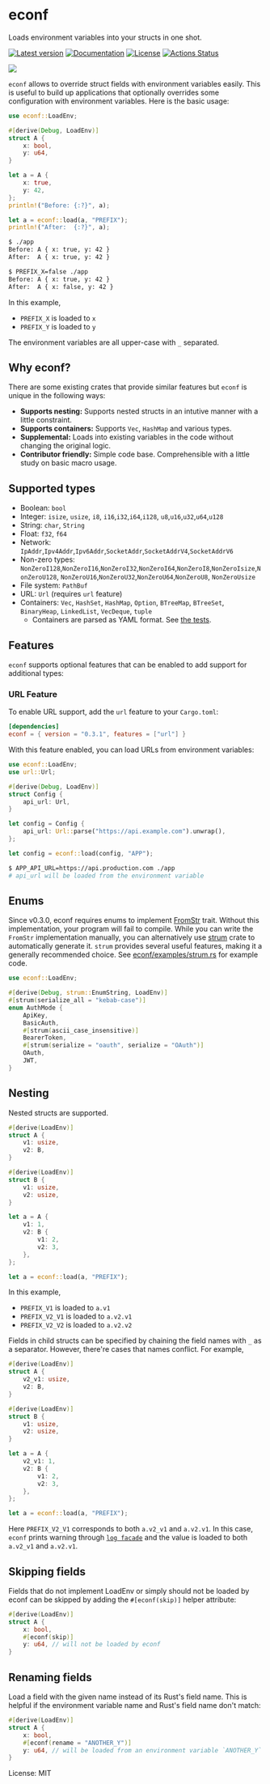 # econf

Loads environment variables into your structs in one shot.

[![Latest version](https://img.shields.io/crates/v/econf.svg)](https://crates.io/crates/econf)
[![Documentation](https://docs.rs/econf/badge.svg)](https://docs.rs/econf)
[![License](https://img.shields.io/badge/License-MIT-blue.svg)](https://opensource.org/licenses/MIT)
[![Actions Status](https://github.com/YushiOMOTE/econf/workflows/test/badge.svg)](https://github.com/YushiOMOTE/econf/actions)

![](https://github.com/YushiOMOTE/econf/blob/master/assets/logo.png?raw=true)

`econf` allows to override struct fields with environment variables easily. This is useful to build up applications that optionally overrides some configuration with environment variables. Here is the basic usage:

```rust
use econf::LoadEnv;

#[derive(Debug, LoadEnv)]
struct A {
    x: bool,
    y: u64,
}

let a = A {
    x: true,
    y: 42,
};
println!("Before: {:?}", a);

let a = econf::load(a, "PREFIX");
println!("After:  {:?}", a);
```

```sh
$ ./app
Before: A { x: true, y: 42 }
After:  A { x: true, y: 42 }

$ PREFIX_X=false ./app
Before: A { x: true, y: 42 }
After:  A { x: false, y: 42 }
```

In this example,

* `PREFIX_X` is loaded to `x`
* `PREFIX_Y` is loaded to `y`

The environment variables are all upper-case with `_` separated.

## Why econf?

There are some existing crates that provide similar features but `econf` is unique in the following ways:

* **Supports nesting:** Supports nested structs in an intutive manner with a little constraint.
* **Supports containers:** Supports `Vec`, `HashMap` and various types.
* **Supplemental:** Loads into existing variables in the code without changing the original logic.
* **Contributor friendly:** Simple code base. Comprehensible with a little study on basic macro usage.

## Supported types

* Boolean: `bool`
* Integer: `isize`, `usize`, `i8`, `i16`,`i32`,`i64`,`i128`, `u8`,`u16`,`u32`,`u64`,`u128`
* String: `char`, `String`
* Float: `f32`, `f64`
* Network: `IpAddr`,`Ipv4Addr`,`Ipv6Addr`,`SocketAddr`,`SocketAddrV4`,`SocketAddrV6`
* Non-zero types: `NonZeroI128`,`NonZeroI16`,`NonZeroI32`,`NonZeroI64`,`NonZeroI8`,`NonZeroIsize`,`NonZeroU128`, `NonZeroU16`,`NonZeroU32`,`NonZeroU64`,`NonZeroU8`, `NonZeroUsize`
* File system: `PathBuf`
* URL: `Url` (requires `url` feature)
* Containers: `Vec`, `HashSet`, `HashMap`, `Option`, `BTreeMap`, `BTreeSet`, `BinaryHeap`, `LinkedList`, `VecDeque`, `tuple`
    * Containers are parsed as YAML format. See [the tests](https://github.com/YushiOMOTE/econf/blob/master/econf/tests/basics.rs).

## Features

`econf` supports optional features that can be enabled to add support for additional types:

### URL Feature

To enable URL support, add the `url` feature to your `Cargo.toml`:

```toml
[dependencies]
econf = { version = "0.3.1", features = ["url"] }
```

With this feature enabled, you can load URLs from environment variables:

```rust
use econf::LoadEnv;
use url::Url;

#[derive(Debug, LoadEnv)]
struct Config {
    api_url: Url,
}

let config = Config {
    api_url: Url::parse("https://api.example.com").unwrap(),
};

let config = econf::load(config, "APP");
```

```sh
$ APP_API_URL=https://api.production.com ./app
# api_url will be loaded from the environment variable
```

## Enums

Since v0.3.0, econf requires enums to implement [FromStr](https://doc.rust-lang.org/std/str/trait.FromStr.html) trait. Without this implementation, your program will fail to compile. While you can write the `FromStr` implementation manually, you can alternatively use [strum](https://github.com/Peternator7/strum) crate to automatically generate it. `strum` provides several useful features, making it a generally recommended choice. See [econf/examples/strum.rs](https://github.com/YushiOMOTE/econf/tree/master/econf/examples/strum.rs) for example code.

```rust
use econf::LoadEnv;

#[derive(Debug, strum::EnumString, LoadEnv)]
#[strum(serialize_all = "kebab-case")]
enum AuthMode {
    ApiKey,
    BasicAuth,
    #[strum(ascii_case_insensitive)]
    BearerToken,
    #[strum(serialize = "oauth", serialize = "OAuth")]
    OAuth,
    JWT,
}
```

## Nesting

Nested structs are supported.

```rust
#[derive(LoadEnv)]
struct A {
    v1: usize,
    v2: B,
}

#[derive(LoadEnv)]
struct B {
    v1: usize,
    v2: usize,
}

let a = A {
    v1: 1,
    v2: B {
        v1: 2,
        v2: 3,
    },
};

let a = econf::load(a, "PREFIX");
```

In this example,

* `PREFIX_V1` is loaded to `a.v1`
* `PREFIX_V2_V1` is loaded to `a.v2.v1`
* `PREFIX_V2_V2` is loaded to `a.v2.v2`

Fields in child structs can be specified by chaining the field names with `_` as a separator.
However, there're cases that names conflict. For example,

```rust
#[derive(LoadEnv)]
struct A {
    v2_v1: usize,
    v2: B,
}

#[derive(LoadEnv)]
struct B {
    v1: usize,
    v2: usize,
}

let a = A {
    v2_v1: 1,
    v2: B {
        v1: 2,
        v2: 3,
    },
};

let a = econf::load(a, "PREFIX");
```

Here `PREFIX_V2_V1` corresponds to both `a.v2_v1` and `a.v2.v1`. In this case, `econf` prints warning through [`log facade`](https://docs.rs/log/latest/log/) and the value is loaded to both `a.v2_v1` and `a.v2.v1`.

## Skipping fields

Fields that do not implement LoadEnv or simply should not be loaded by econf can be skipped by adding the `#[econf(skip)]` helper attribute:

```rust
#[derive(LoadEnv)]
struct A {
    x: bool,
    #[econf(skip)]
    y: u64, // will not be loaded by econf
}
```

## Renaming fields

Load a field with the given name instead of its Rust's field name. This is helpful if the environment variable name and Rust's field name don't match:

```rust
#[derive(LoadEnv)]
struct A {
    x: bool,
    #[econf(rename = "ANOTHER_Y")]
    y: u64, // will be loaded from an environment variable `ANOTHER_Y`
}
```


License: MIT
